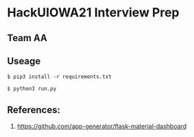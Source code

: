 # HackUIOWA21  Interview Prep


## Team AA


## Useage

```
$ pip3 install -r requirements.txt

$ python3 run.py
```


## References:

1. https://github.com/app-generator/flask-material-dashboard


